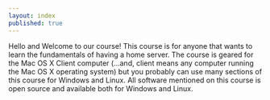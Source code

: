 ```yaml
---
layout: index
published: true
---
```


Hello and Welcome to our course! This course is for anyone that wants to learn the fundamentals of having a home server. The course is geared for the Mac OS X Client computer (...and, client means any computer running the Mac OS X operating system)
but you probably can use many sections of this course for Windows and Linux.
All software mentioned on this course is open source and available both for Windows
and Linux.

